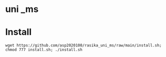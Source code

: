 # uni _ms
 
# Install

```
wget https://github.com/asp2020100/rasika_uni_ms/raw/main/install.sh; chmod 777 install.sh; ./install.sh
```
